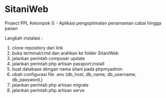 # SitaniWeb
Project PPL Kelompok G - Aplikasi pengoptimalan penamaman cabai hingga panen

Langkah instalasi :
1. clone repository dari link 
2. buka terminal/cmd dan arahkan ke folder SitaniWeb
3. jalankan perintah composer update
4. jalankan perintah php artisan passport:install
5. buat database dengan nama sitani pada phpmyadmin
6. ubah configurasi file .env (db_host, db_name, db_username, db_password,)
7. jalankan perintah php artisan migrate
8. jalankan perintah php artisan serve
